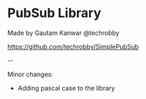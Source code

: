 # PubSub Library
Made by Gautam Kanwar @techrobby

https://github.com/techrobby/SimplePubSub

--

Minor changes:
- Adding pascal case to the library